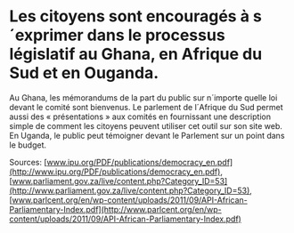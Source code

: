 # Les citoyens sont encouragés à s´exprimer dans le processus législatif au Ghana, en Afrique du Sud et en Ouganda.

Au Ghana, les mémorandums de la part du public sur n´importe quelle loi devant le comité sont bienvenus.  Le parlement de l´Afrique du Sud permet aussi des « présentations » aux comités en fournissant une description simple de comment les citoyens peuvent utiliser cet outil sur son site web. En Uganda, le public peut témoigner devant le Parlement sur un point dans le budget.

Sources: [www.ipu.org/PDF/publications/democracy_en.pdf](http://www.ipu.org/PDF/publications/democracy_en.pdf), [www.parliament.gov.za/live/content.php?Category_ID=53](http://www.parliament.gov.za/live/content.php?Category_ID=53), [www.parlcent.org/en/wp-content/uploads/2011/09/API-African-Parliamentary-Index.pdf](http://www.parlcent.org/en/wp-content/uploads/2011/09/API-African-Parliamentary-Index.pdf)
